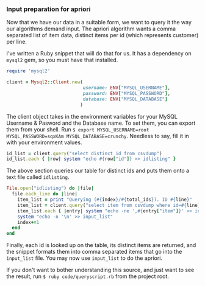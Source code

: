 ### Input preparation for apriori

Now that we have our data in a suitable form, we want to query it the way our algorithms demand input. The apriori algorithm wants a comma separated list of item data, distinct items per id (which represents customer) per line. 

I've written a Ruby snippet that will do that for us. It has a dependency on `mysql2` gem, so you must have that installed.

``` ruby
require 'mysql2'

client = Mysql2::Client.new(
                            username: ENV["MYSQL_USERNAME"],
                            password: ENV["MYSQL_PASSWORD"],
                            database: ENV["MYSQL_DATABASE"]
                           )
```

The client object takes in the environment variables for your MySQL Username & Pasword and the Database name. To set them, you can export them from your shell. Run `$ export MYSQL_USERNAME=root MYSQL_PASSWORD=sqxKAm MYSQL_DATABASE=crunchy`. Needless to say, fill it in with your environment values.

``` ruby
id_list = client.query("select distinct id from csvdump")
id_list.each { |row| system "echo #{row["id"]} >> idlisting" }
``` 
The above section queries our table for distinct ids and puts them onto a text file called `idlisting`. 

```ruby
File.open("idlisting") do |file|
  file.each_line do |line|
    item_list = print "Querying (#{index}/#{total_ids}). ID #{line}"
    item_list = client.query("select item from csvdump where id=#{line}")
    item_list.each { |entry| system "echo -ne ',#{entry["item"]}' >> input_list" }
    system "echo -n '\n' >> input_list"
    index+=1
  end
end
```
Finally, each id is looked up on the table, its distinct items are returned, and the snippet formats them into comma separated items that go into the `input_list` file. You may now use `input_list` to do the apriori.

If you don't want to bother understanding this source, and just want to see the result, run `$ ruby code/queryscript.rb` from the project root. 


